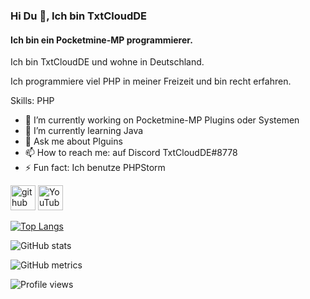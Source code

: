 ### Hi Du 👋, Ich bin TxtCloudDE
#### Ich bin ein Pocketmine-MP programmierer.
Ich bin TxtCloudDE und wohne in Deutschland.

Ich programmiere viel PHP in meiner Freizeit und bin recht erfahren.

Skills: PHP

- 🔭 I’m currently working on Pocketmine-MP Plugins oder Systemen 
- 🌱 I’m currently learning Java 
- 💬 Ask me about Plguins 
- 📫 How to reach me: auf Discord  TxtCloudDE#8778 
- ⚡ Fun fact: Ich benutze PHPStorm 


[<img src='https://cdn.jsdelivr.net/npm/simple-icons@3.0.1/icons/github.svg' alt='github' height='40'>](https://github.com/TxtCloudDE)  [<img src='https://cdn.jsdelivr.net/npm/simple-icons@3.0.1/icons/youtube.svg' alt='YouTube' height='40'>](https://www.youtube.com/channel/TxtCloudDE)  

[![Top Langs](https://github-readme-stats.vercel.app/api/top-langs/?username=TxtCloudDE)](https://github.com/anuraghazra/github-readme-stats)

![GitHub stats](https://github-readme-stats.vercel.app/api?username=TxtCloudDE&show_icons=true)  

![GitHub metrics](https://metrics.lecoq.io/TxtCloudDE)  



![Profile views](https://gpvc.arturio.dev/TxtCloudDE)  
